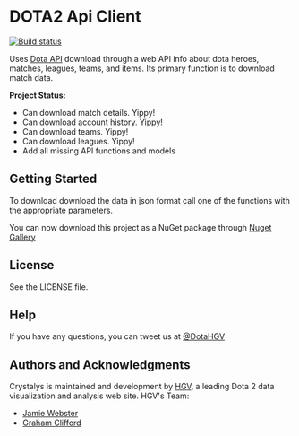 #  DOTA2 Api Client 

[![Build status](https://ci.appveyor.com/api/projects/status/ycc0wkhq2eq49ci2?svg=true)](https://ci.appveyor.com/project/RGBKnights/daedalus)

Uses [Dota API](https://wiki.teamfortress.com/wiki/WebAPI) download through a web API info about dota heroes, matches, leagues, teams, and items. Its primary function is to download match data.

**Project Status:**

- Can download match details. Yippy!
- Can download account history. Yippy!
- Can download teams. Yippy!
- Can download leagues. Yippy!
- Add all missing API functions and models

## Getting Started

To download download the data in json format call one of the functions with the appropriate parameters. 

You can now download this project as a NuGet package through [Nuget Gallery](https://www.nuget.org/packages/HGV.Daedalus/)

## License

See the LICENSE file.

## Help

If you have any questions, you can tweet us at [@DotaHGV](https://twitter.com/DotaHGV)

## Authors and Acknowledgments

Crystalys is maintained and development by [HGV](http://www.highgroundvision.com), a leading Dota 2 data visualization and analysis web site. HGV's Team:

* [Jamie Webster](https://github.com/RGBKnights) 
* [Graham Clifford](https://github.com/gclifford)
